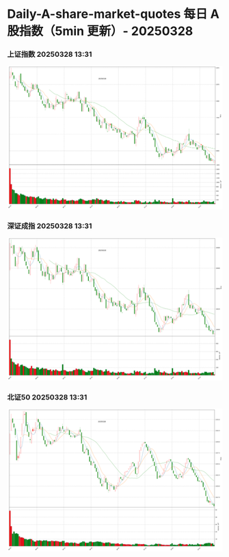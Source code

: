 
# Daily-A-share-market-quotes 每日 A 股指数（5min 更新）- 20250328

### 上证指数 20250328 13:31
![](./fig/2025/3/20250328-sh000001.png)

### 深证成指 20250328 13:31
![](./fig/2025/3/20250328-sz399001.png)

### 北证50 20250328 13:31
![](./fig/2025/3/20250328-bj899050.png)
